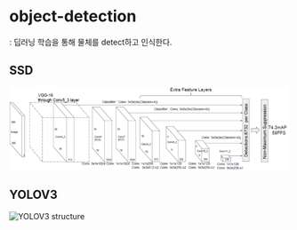 # object-detection

: 딥러닝 학습을 통해 물체를 detect하고 인식한다.

## SSD
![SSD structure](./images/그림1.png)

## YOLOV3
![YOLOV3 structure](./images/그림2.png)
